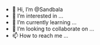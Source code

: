 - 👋 Hi, I’m @Sandbala
- 👀 I’m interested in ...
- 🌱 I’m currently learning ...
- 💞️ I’m looking to collaborate on ...
- 📫 How to reach me ...

<!---
Sandbala/Sandbala is a ✨ special ✨ repository because its `README.md` (this file) appears on your GitHub profile.
You can click the Preview link to take a look at your changes.
--->
